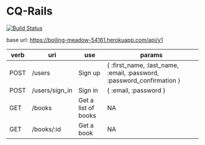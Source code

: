# CQ-Rails

[![Build Status](https://travis-ci.org/wolox-training/cq-rails.svg?branch=master)](https://travis-ci.org/wolox-training/cq-rails)


base url: https://boiling-meadow-54161.herokuapp.com/api/v1

verb | uri | use | params
---- | --- | ------ | ---
POST | /users | Sign up | { :first_name, :last_name, :email, :password, :password_confirmation }
POST | /users/sign_in | Sign in | { :email, :password }
GET  | /books | Get a list of books | NA
GET  | /books/:id | Get a book | NA
